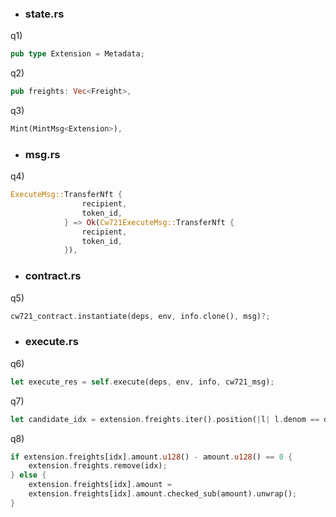 * ### state.rs

q1)
```rust
pub type Extension = Metadata;
```

q2)
```rust
pub freights: Vec<Freight>,
```

q3)
```rust
Mint(MintMsg<Extension>),
```

* ### msg.rs

q4)
```rust
ExecuteMsg::TransferNft {
                recipient,
                token_id,
            } => Ok(Cw721ExecuteMsg::TransferNft {
                recipient,
                token_id,
            }),
```

* ### contract.rs

q5)
```rust
cw721_contract.instantiate(deps, env, info.clone(), msg)?;
```


* ### execute.rs

q6)
```rust
let execute_res = self.execute(deps, env, info, cw721_msg);
```

q7)
```rust
let candidate_idx = extension.freights.iter().position(|l| l.denom == denom);
```

q8)
```rust
if extension.freights[idx].amount.u128() - amount.u128() == 0 {
    extension.freights.remove(idx);
} else {
    extension.freights[idx].amount =
    extension.freights[idx].amount.checked_sub(amount).unwrap();
}
```
